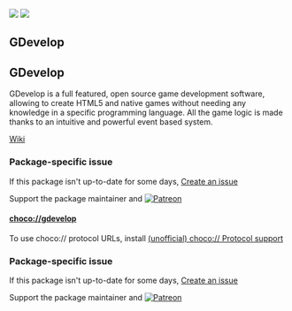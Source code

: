 [![](https://img.shields.io/chocolatey/v/gdevelop?color=green&label=gdevelop)](https://chocolatey.org/packages/gdevelop) [![](https://img.shields.io/chocolatey/dt/gdevelop)](https://chocolatey.org/packages/gdevelop)

## GDevelop

## GDevelop
GDevelop is a full featured, open source game development software, allowing to create HTML5 and native games without needing any knowledge in a specific programming language. All the game logic is made thanks to an intuitive and powerful event based system.

[Wiki](https://wiki.gdevelop.io/gdevelop5/)

### Package-specific issue
If this package isn't up-to-date for some days, [Create an issue](https://github.com/tunisiano187/Chocolatey-packages/issues/new/choose)

Support the package maintainer and [![Patreon](https://cdn.jsdelivr.net/gh/tunisiano187/Chocolatey-packages@d15c4e19c709e7148588d4523ffc6dd3cd3c7e5e/icons/patreon.png)](https://www.patreon.com/tunisiano)

#### [choco://gdevelop](choco://gdevelop)
To use choco:// protocol URLs, install [(unofficial) choco:// Protocol support ](https://chocolatey.org/packages/choco-protocol-support)

### Package-specific issue
If this package isn't up-to-date for some days, [Create an issue](https://github.com/tunisiano187/Chocolatey-packages/issues/new/choose)

Support the package maintainer and [![Patreon](https://cdn.jsdelivr.net/gh/tunisiano187/Chocolatey-packages@d15c4e19c709e7148588d4523ffc6dd3cd3c7e5e/icons/patreon.png)](https://www.patreon.com/tunisiano)
